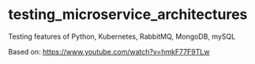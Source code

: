 # testing_microservice_architectures
Testing features of Python, Kubernetes, RabbitMQ, MongoDB, mySQL

Based on: https://www.youtube.com/watch?v=hmkF77F9TLw
